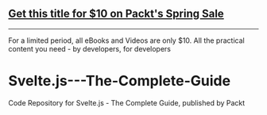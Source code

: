 ## [Get this title for $10 on Packt's Spring Sale](https://www.packt.com/V15227?utm_source=github&utm_medium=packt-github-repo&utm_campaign=spring_10_dollar_2022)
-----
For a limited period, all eBooks and Videos are only $10. All the practical content you need \- by developers, for developers

# Svelte.js---The-Complete-Guide
Code Repository for Svelte.js - The Complete Guide, published by Packt

